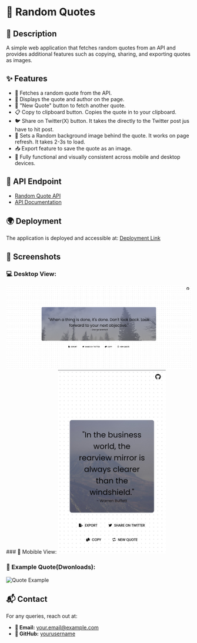 # 📜 Random Quotes
## 📝 Description
A simple web application that fetches random quotes from an API and provides additional features such as copying, sharing, and exporting quotes as images.

## ✨ Features
- 🎲 Fetches a random quote from the API.
- 📖 Displays the quote and author on the page.
- 🔄 "New Quote" button to fetch another quote.
- 📋 Copy to clipboard button. Copies the quote in to your clipboard.
- 🐦 Share on Twitter(X) button. It takes the directly to the Twitter post jus have to hit post.
- 🌄 Sets a Random background image behind the quote. It works on page refresh. It takes 2-3s to load.
- 📥 Export feature to save the quote as an image.
- 📲 Fully functional and visually consistent across mobile and desktop devices.

## 🔗 API Endpoint
- [Random Quote API](https://api.freeapi.app/api/v1/public/quotes/quote/random)
- [API Documentation](https://freeapi.hashnode.space/api-guide/apireference/getARandomQuote)

## 🌍 Deployment
The application is deployed and accessible at:
[Deployment Link](https://yourdeploymenturl.com)

## 📸 Screenshots
### 💻 Desktop View:
<img src="./img/desktop_view.png" alt="Quote Generator" width="600">
### 📱 Mobible View:
<img src="./img/mobile_view.jpg" alt="Quote Generator" height="500">

### 📝 Example Quote(Dwonloads):
![Quote Example](./screenshots/quote_example.png)

## 📬 Contact
For any queries, reach out at:
- **📧 Email:** your.email@example.com
- **🐙 GitHub:** [yourusername](https://github.com/yourusername)

#
